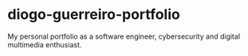 # diogo-guerreiro-portfolio
My personal portfolio as a software engineer, cybersecurity and digital multimedia enthusiast.
